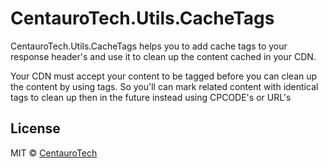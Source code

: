 # CentauroTech.Utils.CacheTags

CentauroTech.Utils.CacheTags helps you to add cache tags to your response header's and use it to clean up the content cached in your CDN. 

Your CDN must accept your content to be tagged before you can clean up the content by using tags.
So you'll can  mark related content with identical tags to clean up then in the future instead using CPCODE's or URL's 


## License

MIT © [CentauroTech](https://gitlab.com/Mondamon)
